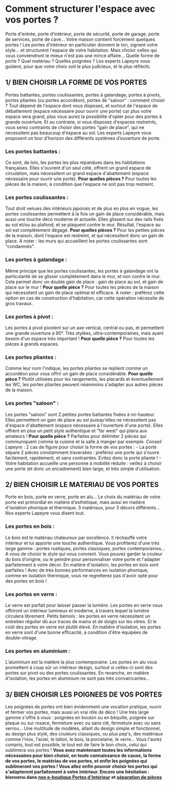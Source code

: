 ##
# **Comment structurer l'espace avec vos portes ?**
Porte d'entrée, porte d'intérieur, porte de sécurité, porte de garage, porte de services, porte de cave… Votre maison contient forcément quelques portes ! Les portes d'intérieur en particulier donnent le ton, signent votre style… et structurent l'espace de votre habitation. Mais choisir celles qui vous conviendront le mieux n'est pas une mince affaire… Quelle forme de porte ? Quel matériau ? Quelles poignées ? Les experts Lapeyre vous guident, pour que votre choix soit le plus judicieux, et le plus réfléchi.
##  1/ BIEN CHOISIR LA FORME DE VOS PORTES
Portes battantes, portes coulissantes, portes à galandage, portes à pivots, portes pliantes (ou portes accordéon), portes de "saloon" : comment choisir ? Tout dépend de l'espace dont vous disposez, et surtout de l'espace de débattement (espace nécessaire pour ouvrir une porte) car plus votre espace sera grand, plus vous aurez la possibilité d'opter pour des portes à grande ouverture. Et au contraire, si vous disposez d'espaces restreints, vous serez contraints de choisir des portes "gain de place", qui ne nécessitent pas beaucoup d'espace au sol. Les experts Lapeyre vous proposent un tour d'horizon des différents systèmes d’ouverture de porte.
###  Les portes battantes :
Ce sont, de loin, les portes les plus répandues dans les habitations françaises. Elles s'ouvrent d'un seul côté, offrent un grand espace de circulation, mais nécessitent un grand espace d'abattement (espace nécessaire pour ouvrir une porte).
**Pour quelles pièces ?** Pour toutes les pièces de la maison, à condition que l'espace ne soit pas trop restreint.
###  Les portes coulissantes :
Tout droit venues des intérieurs japonais et de plus en plus en vogue, les portes coulissantes permettent à la fois un gain de place considérable, mais aussi une touche déco moderne et actuelle. Elles glissent sur des rails fixés au sol et/ou au plafond, et se plaquent contre le mur. Résultat, l'espace au sol est complètement dégagé.
**Pour quelles pièces ?** Pour les petites pièces de la maison, dont l'espace est restreint, et qui nécessitent donc un gain de place. A noter : les murs qui accueillent les portes coulissantes sont "condamnés".
###  Les portes à galandage :
Même principe que les portes coulissantes, les portes à galandage ont la particularité de se glisser complètement dans le mur, et non contre le mur. Cela permet donc un double gain de place : gain de place au sol, et gain de place sur le mur !
**Pour quelle pièce ?** Pour toutes les pièces de la maison qui nécessitent un gain de place optimal et efficace. A noter : préférez cette option en cas de construction d'habitation, car cette opération nécessite de gros travaux.
###  Les portes à pivot :
Les portes à pivot pivotent sur un axe vertical, central ou pas, et permettent une grande ouverture à 90°. Très stylées, ultra-contemporaines, mais ayant besoin d'un espace très important !
**Pour quelle pièce ?** Pour toutes les pièces à grands espaces.
###  Les portes pliantes :
Comme leur nom l'indique, les portes pliantes se replient comme un accordéon pour vous offrir un gain de place considérable.
**Pour quelle pièce ?** Plutôt utilisées pour les rangements, les placards et éventuellement les WC, les portes pliantes peuvent néanmoins s'adapter aux autres pièces de la maison.
###  Les portes "saloon" :
Les portes "saloon" sont 2 petites portes battantes fixées à mi-hauteur. Elles permettent un gain de place au sol puisqu'elles ne nécessitent pas d'espace d'abattement (espace nécessaire à l'ouverture d'une porte). Elles offrent en plus un petit style authentique et "far west" qui plaira aux amateurs !
**Pour quelle pièce ?** Parfaites pour délimiter 2 pièces qui communiquent comme la cuisine et la salle à manger par exemple.
_Conseil Lapeyre_ : 2 cas de figure pour choisir la forme de vos portes :
\- La porte sépare 2 pièces constamment traversées : préférez une porte qui s'ouvre facilement, rapidement, et sans contraintes. Evitez donc la porte pliante !
\- Votre habitation accueille une personne à mobilité réduite : veillez à choisir une porte (et donc un encadrement) bien large, et très simple d'utilisation.
##  2/ BIEN CHOISIR LE MATERIAU DE VOS PORTES
Porte en bois, porte en verre, porte en alu… Le choix du matériau de votre porte est primordial en matière d'esthétique, mais aussi en matière d'isolation phonique et thermique. 3 matériaux, pour 3 décors différents… Nos experts Lapeyre vous disent tout.
###  Les portes en bois :
Le bois est le matériau chaleureux par excellence. Il réchauffe votre intérieur et lui apporte une touche authentique. Vous profiterez d'une très large gamme : portes rustiques, portes classiques, portes contemporaines… A vous de choisir le style qui vous convient. Vous pouvez garder la couleur du bois d'origine, ou le peindre pour personnaliser votre porte et l'adapter parfaitement à votre décor.
En matière d'isolation, les portes en bois sont parfaites ! Avec de très bonnes performances en isolation phonique, comme en isolation thermique, vous ne regretterez pas d'avoir opté pour des portes en bois !
###  Les portes en verre :
Le verre est parfait pour laisser passer la lumière. Les portes en verre vous offriront un intérieur lumineux et moderne, à travers lequel la lumière circulera librement. Petits bémols : les portes en verre nécessitent un entretien régulier dû aux traces de mains et de doigts sur les vitres. Et le coût des portes en verre est plutôt élevé.
En matière d'isolation, les portes en verre sont d'une bonne efficacité, à condition d'être équipées de double-vitrage.
###  Les portes en aluminium :
L'aluminium est la matière la plus contemporaine. Les portes en alu vous promettent à coup sûr un intérieur design, surtout si celles-ci sont des portes sur pivot ou des portes coulissantes.
En revanche, en matière d'isolation, les portes en aluminium ne sont pas très convaincantes…
##  3/ BIEN CHOISIR LES POIGNEES DE VOS PORTES
Les poignées de portes ont bien évidemment une vocation pratique, ouvrir et fermer vos portes, mais aussi un vrai rôle de déco ! Une très large gamme s'offre à vous : poignées en bouton ou en béquille, poignée sur plaque ou sur rosace, fermeture avec ou sans clé, fermeture avec ou sans verrou… Une multitude de modèles, allant du design simple et fonctionnel, au design plus stylé, des couleurs classiques, ou plus pep's, des matériaux comme l'inox, l'acier, le laiton, le bois, la porcelaine, le verre… Vous l'aurez compris, tout est possible, le tout est de faire le bon choix, celui qui sublimera vos portes !
**Vous avez maintenant toutes les informations nécessaires pour bien choisir, en toute connaissance de cause, la forme de vos portes, le matériau de vos portes, et enfin les poignées qui sublimeront vos portes ! Vous allez enfin pouvoir choisir les portes qui s'adapteront parfaitement à votre intérieur. Encore une hésitation : bienvenu dans [nos e-boutique Portes d’intérieur](https://www.lapeyre.fr/portes-CCU0004/portes-interieur-CCN0085)** **et [séparation de pièces](https://www.lapeyre.fr/portes-CCU0004/separations-pieces-CCN347190)**